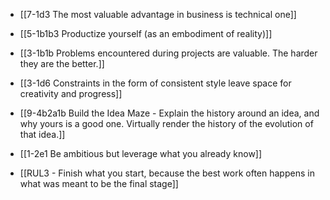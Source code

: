 - [[7-1d3 The most valuable advantage in business is technical one]]
- [[5-1b1b3 Productize yourself (as an embodiment of reality)]]
- [[3-1b1b Problems encountered during projects are valuable. The harder they are the better.]]

- [[3-1d6 Constraints in the form of consistent style leave space for creativity and progress]]
- [[9-4b2a1b Build the Idea Maze - Explain the history around an idea, and why yours is a good one. Virtually render the history of the evolution of that idea.]]
- [[1-2e1 Be ambitious but leverage what you already know]]

- [[RUL3 - Finish what you start, because the best work often happens in what was meant to be the final stage]]

